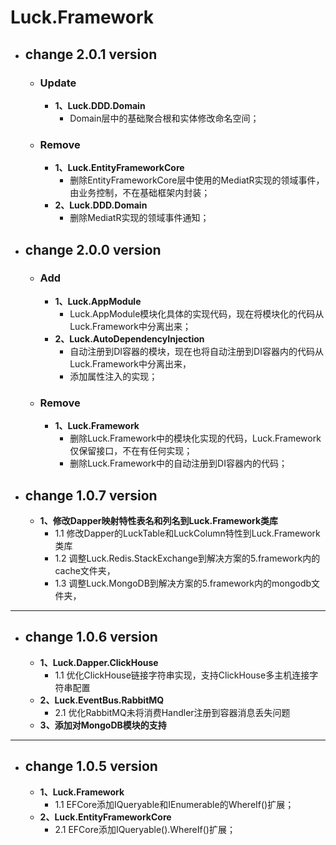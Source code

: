 # Luck.Framework
+ ## change 2.0.1 version
  + ### Update
    + **1、Luck.DDD.Domain**
      + Domain层中的基础聚合根和实体修改命名空间；
  + ### Remove
    + **1、Luck.EntityFrameworkCore**
      + 删除EntityFrameworkCore层中使用的MediatR实现的领域事件，由业务控制，不在基础框架内封装；
    + **2、Luck.DDD.Domain**
      + 删除MediatR实现的领域事件通知；
+ ## change 2.0.0 version
  + ### Add 
    + **1、Luck.AppModule**
      + Luck.AppModule模块化具体的实现代码，现在将模块化的代码从Luck.Framework中分离出来；
    + **2、Luck.AutoDependencyInjection**
      + 自动注册到DI容器的模块，现在也将自动注册到DI容器内的代码从Luck.Framework中分离出来，
      + 添加属性注入的实现；
  + ### Remove
    + **1、Luck.Framework**
      + 删除Luck.Framework中的模块化实现的代码，Luck.Framework仅保留接口，不在有任何实现；
      + 删除Luck.Framework中的自动注册到DI容器内的代码；
+ ## change 1.0.7 version
  + **1、修改Dapper映射特性表名和列名到Luck.Framework类库**
    + 1.1 修改Dapper的LuckTable和LuckColumn特性到Luck.Framework类库
    + 1.2 调整Luck.Redis.StackExchange到解决方案的5.framework内的cache文件夹，
    + 1.3 调整Luck.MongoDB到解决方案的5.framework内的mongodb文件夹，
---
+ ## change 1.0.6 version
  + **1、Luck.Dapper.ClickHouse**
    + 1.1 优化ClickHouse链接字符串实现，支持ClickHouse多主机连接字符串配置
  + **2、Luck.EventBus.RabbitMQ**
    + 2.1 优化RabbitMQ未将消费Handler注册到容器消息丢失问题
  + **3、添加对MongoDB模块的支持** 
---
+ ## change 1.0.5 version
  + **1、Luck.Framework**
    + 1.1 EFCore添加IQueryable和IEnumerable的WhereIf()扩展；
  + **2、Luck.EntityFrameworkCore**
    + 2.1 EFCore添加IQueryable().WhereIf()扩展；
